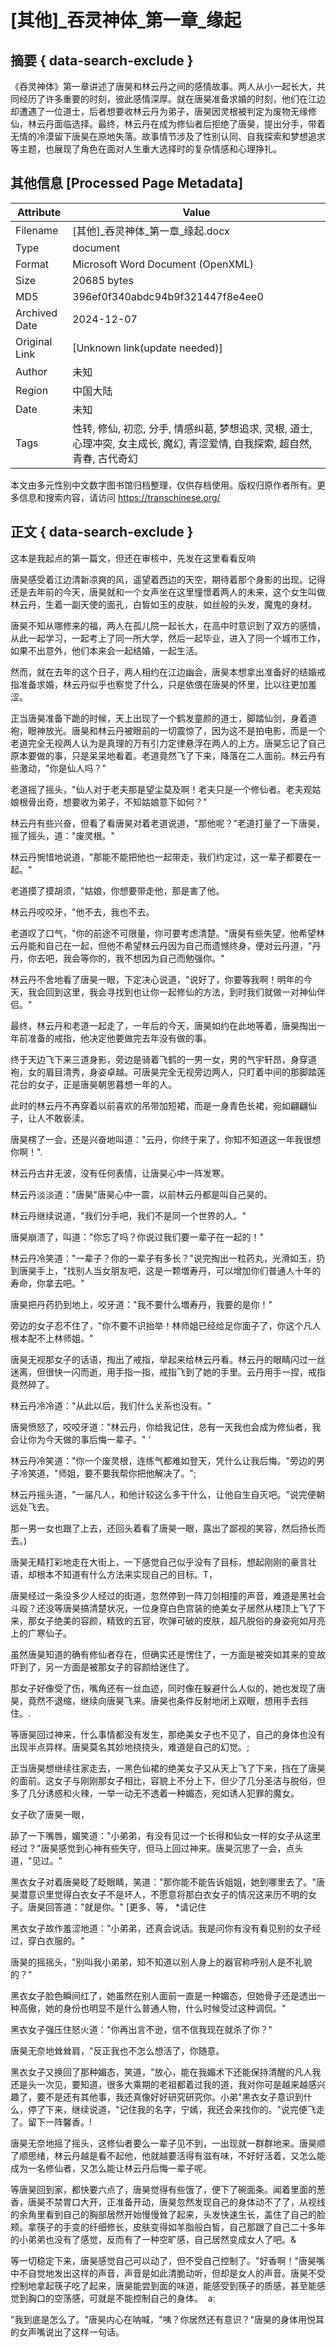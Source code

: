 # [其他]_吞灵神体_第一章_缘起



## 摘要  { data-search-exclude }

<!-- tcd_abstract -->
《吞灵神体》第一章讲述了唐昊和林云丹之间的感情故事。两人从小一起长大，共同经历了许多重要的时刻，彼此感情深厚。就在唐昊准备求婚的时刻，他们在江边却遭遇了一位道士，后者想要收林云丹为弟子，唐昊因灵根被判定为废物无缘修仙，林云丹面临选择。最终，林云丹在成为修仙者后拒绝了唐昊，提出分手，带着无情的冷漠留下唐昊在原地失落。故事情节涉及了性别认同、自我探索和梦想追求等主题，也展现了角色在面对人生重大选择时的复杂情感和心理挣扎。

<!-- tcd_abstract_end -->

## 其他信息 [Processed Page Metadata]

| Attribute       | Value                                  |
|-----------------|----------------------------------------|
| Filename        | [其他]_吞灵神体_第一章_缘起.docx                             |
| Type            | document                                 |
| Format          | Microsoft Word Document (OpenXML)                               |
| Size            | 20685 bytes                           |
| MD5             | 396ef0f340abdc94b9f321447f8e4ee0                                  |
| Archived Date   | 2024-12-07                             |
| Original Link   | [Unknown link(update needed)]                         |
| Author          | 未知                               |
| Region          | 中国大陆                               |
| Date            | 未知                                 |
| Tags            | 性转, 修仙, 初恋, 分手, 情感纠葛, 梦想追求, 灵根, 道士, 心理冲突, 女主成长, 魔幻, 青涩爱情, 自我探索, 超自然, 青春, 古代奇幻                                 |

本文由多元性别中文数字图书馆归档整理，仅供存档使用。版权归原作者所有。更多信息和搜索内容，请访问 <https://transchinese.org/>


## 正文 { data-search-exclude }

<!-- tcd_main_text -->
这本是我起点的第一篇文，但还在审核中，先发在这里看看反响

唐昊感受着江边清新凉爽的风，遥望着西边的天空，期待着那个身影的出现。记得还是去年前的今天，唐昊就和一个女声坐在这里憧憬着两人的未来，这个女生叫做林云丹，生着一副天使的面孔，白皙如玉的皮肤，如丝般的头发，魔鬼的身材。

唐昊不知从哪修来的福，两人在孤儿院一起长大，在高中时意识到了双方的感情，从此一起学习，一起考上了同一所大学，然后一起毕业，进入了同一个城市工作，如果不出意外，他们本来会一起结婚，一起生活。

然而，就在去年的这个日子，两人相约在江边幽会，唐昊本想拿出准备好的结婚戒指准备求婚，林云丹似乎也察觉了什么，只是依偎在唐昊的怀里，比以往更加羞涩。

正当唐昊准备下跪的时候，天上出现了一个鹤发童颜的道士，脚踏仙剑，身着道袍，眼神放光。唐昊和林云丹被眼前的一切震惊了，因为这不是拍电影，而是一个老道完全无视两人认为是真理的万有引力定律悬浮在两人的上方。唐昊忘记了自己原本要做的事，只是呆呆地看着。老道竟然飞了下来，降落在二人面前。林云丹有些激动，"你是仙人吗？"

老道摇了摇头，"仙人对于老夫那是望尘莫及啊！老夫只是一个修仙者。老夫观姑娘根骨出奇，想要收为弟子，不知姑娘意下如何？"

林云丹有些兴奋，但看了看唐昊对着老道说道，"那他呢？"老道打量了一下唐昊，摇了摇头，道："废灵根。"

林云丹惋惜地说道，"那能不能把他也一起带走，我们约定过，这一辈子都要在一起。"

老道摸了摸胡须，"姑娘，你想要带走他，那是害了他。

林云丹咬咬牙，"他不去，我也不去。

老道叹了口气，"你的前途不可限量，你可要考虑清楚。"唐昊有些失望，他希望林云丹能和自己在一起，但他不希望林云丹因为自己而遗憾终身，便对云丹道，"丹丹，你去吧，我会等你的，我不想因为自己而勉强你。"

林云丹不舍地看了唐昊一眼，下定决心说道，"说好了，你要等我啊！明年的今天，我会回到这里，我会寻找到也让你一起修仙的方法，到时我们就做一对神仙伴侣。"

最终，林云丹和老道一起走了，一年后的今天，唐昊如约在此地等着，唐昊掏出一年前准备的戒指，他决定他要做完去年没有做的事。

终于天边飞下来三道身影，旁边是骑着飞鹤的一男一女，男的气宇轩昂，身穿道袍，女的眉目清秀，身姿卓越。可唐昊完全无视旁边两人，只盯着中间的那脚踏莲花台的女子，正是唐昊朝思暮想一年的人。

此时的林云丹不再穿着以前喜欢的吊带加短裙，而是一身青色长裙，宛如翩翩仙子，让人不敢亵渎。

唐昊楞了一会，还是兴奋地叫道："云丹，你终于来了，你知不知道这一年我很想你啊！".

林云丹古井无波，没有任何表情，让唐昊心中一阵发寒。

林云丹淡淡道："唐昊"唐昊心中一震，以前林云丹都是叫自己昊的。

林云丹继续说道，"我们分手吧，我们不是同一个世界的人。"

唐昊崩溃了，叫道："你忘了吗？你说过我们要一辈子在一起的！"

林云丹冷笑道："一辈子？你的一辈子有多长？"说完掏出一粒药丸，光滑如玉，扔到唐昊手上，"找别人当女朋友吧，这是一颗増寿丹，可以增加你们普通人十年的寿命，你拿去吧。"

唐昊把丹药扔到地上，咬牙道："我不要什么増寿丹，我要的是你！"

旁边的女子忍不住了，"你不要不识抬举！林师姐已经给足你面子了，你这个凡人根本配不上林师姐。"

唐昊无视那女子的话语，掏出了戒指，举起来给林云丹看。林云丹的眼睛闪过一丝迷离，但很快一闪而逝，用手指一指，戒指飞到了她的手里。云丹用手一捏，戒指竟然碎了。

林云丹冷冷道："从此以后，我们什么关系也没有。"

唐昊愤怒了，咬咬牙道："林云丹，你给我记住，总有一天我也会成为修仙者，我会让你为今天做的事后悔一辈子。" '

林云丹冷笑道："你一个废灵根，连练气都难如登天，凭什么让我后悔。"旁边的男子冷笑道，"师姐，要不要我帮你把他解决了。";

林云丹摇头道，"一届凡人，和他计较这么多干什么，让他自生自灭吧。"说完便朝远处飞去。

那一男一女也跟了上去，还回头着看了唐昊一眼，露出了鄙视的笑容，然后扬长而去。)

唐昊无精打彩地走在大街上，一下感觉自己似乎没有了目标，想起刚刚的豪言壮语，却根本不知道有什么方法来实现自己的目标。T，

唐昊经过一条没多少人经过的街道，忽然停到一阵刀剑相撞的声音，难道是黑社会斗殴？还没等唐昊搞清楚状况，一位身穿白色宫装的绝美女子居然从楼顶上飞了下来，那女子绝美的容颜，精致的五官，吹弹可破的皮肤，超凡脱俗的身姿宛如月亮上的广寒仙子。

虽然唐昊知道的确有修仙者存在，但确实还是愣住了，一方面是被突如其来的变故吓到了，另一方面是被那女子的容颜给迷住了。

那女子好像受了伤，嘴角还有一丝血迹，同时像在躲避什么人似的，她也发现了唐昊，竟然不退缩，继续向唐昊飞来。唐昊也条件反射地闭上双眼，想用手去挡住。.

等唐昊回过神来，什么事情都没有发生，那绝美女子也不见了，自己的身体也没有出现半点异样。唐昊莫名其妙地挠挠头，难道是自己的幻觉。;

正当唐昊想继续往家走去，一黑色仙裙的绝美女子又从天上飞了下来，挡在了唐昊的面前。这女子与刚刚那女子相比，容貌上不分上下，但少了几分圣洁与脱俗，但多了几分诱惑和火辣，一举一动无不透着一种媚态，宛如诱人犯罪的魔女。

女子砍了唐昊一眼，

舔了一下嘴唇，媚笑道："小弟弟，有没有见过一个长得和仙女一样的女子从这里经过？"唐昊感觉到心神有些失守，但马上回过神来。唐昊沉思了一会，点头道，"见过。"

黑衣女子对着唐昊眨了眨眼睛，笑道："那你能不能告诉姐姐，她到哪里去了。"唐昊潜意识里觉得白衣女子不是坏人，不愿意将那白衣女子的情况这来历不明的女子。唐昊回答道："就是你。"
[更多、等， *请记住

黑衣女子故作羞涩地道："小弟弟，还真会说话。我是问你有没有看见别的女子经过，穿白衣服的。"

唐昊的摇摇头，"别叫我小弟弟，知不知道以别人身上的器官称呼别人是不礼貌的？"

黑衣女子脸色瞬间红了，她虽然在别人面前一直是一种媚态，但她骨子还是透出一种高傲，她的身份也明显不是什么普通人物，什么时候受过这种调侃。"

黑衣女子强压住怒火道："你再出言不逊，信不信我现在就杀了你？"

唐昊无奈地耸耸肩，"反正我也不怎么想活了，你随意。

黑衣女子又换回了那种媚态，笑道，"放心，能在我媚术下还能保持清醒的凡人我还是头一次见，要知道，很多大乘期的老祖都着过我的道，我对你可是越来越感兴趣了，要不是还有其他事，我还真像好好研究研究你。小弟"黑衣女子意识到什么，停了下来，继续说道，"记住我的名字，宁嫣，我还会来找你的。"说完便飞走了。留下一阵馨香。!

唐昊无奈地摇了摇头，这修仙者要么一辈子见不到，一出现就一群群地来。唐昊顺了顺思绪，林云丹越是看不起他，他就越要活得有滋有味，不好好活着，又怎么能成为一名修仙者，又怎么能让林云丹后悔一辈子呢。

等唐昊回到家，都快要六点了，唐昊觉得有些饿了，便下了碗面条。闻着里面的葱香，唐昊不禁胃口大开，正准备开动，唐昊忽然发现自己的身体动不了了，从视线的余角里看到自己的胸部居然开始慢慢耸了起来，头发快速生长，盖住了自己的脸颊。拿筷子的手变的纤细修长，皮肤变得如羊脂般白皙，自己那跟了自己二十多年的小弟弟也没有了感觉，反而有了一种空旷感，自己居然变成女人了吧。&

等一切稳定下来，唐昊感觉自己可以动了，但不受自己控制了。"好香啊！"唐昊嘴中不自觉地发出这样的声音，声音是如此清脆动听，但却是女人的声音。唐昊不受控制地拿起筷子吃了起来，唐昊能尝到面的味道，能感受到筷子的质感，甚至能感觉到胸口的空荡感，可就是不能控制自己的身体。  a:

"我到底是怎么了。"唐昊内心在呐喊，"咦？你居然还有意识？"唐昊的身体用悦耳的女声嘴说出了这样一句话。
<!-- tcd_main_text_end -->

